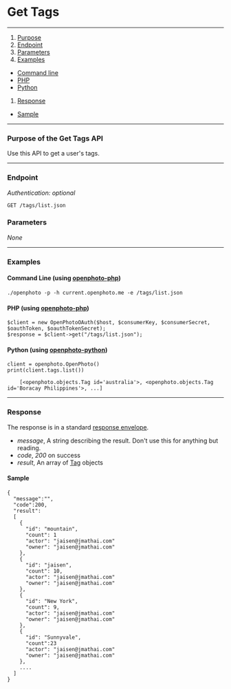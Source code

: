 Get Tags
=======================


----------------------------------------

1. [Purpose][purpose]
1. [Endpoint][endpoint]
1. [Parameters][parameters]
1. [Examples][examples]
  * [Command line][example-cli]
  * [PHP][example-php]
  * [Python][example-python]
1. [Response][response]
  * [Sample][sample]

----------------------------------------

<a name="purpose"></a>
### Purpose of the Get Tags API

Use this API to get a user's tags.

----------------------------------------

<a name="endpoint"></a>
### Endpoint

_Authentication: optional_

    GET /tags/list.json

<a name="parameters"></a>
### Parameters

_None_

----------------------------------------

<a name="examples"></a>
### Examples

<a name="example-cli"></a>
#### Command Line (using [openphoto-php][openphoto-php])

    ./openphoto -p -h current.openphoto.me -e /tags/list.json

<a name="example-php"></a>
#### PHP (using [openphoto-php][openphoto-php])

    $client = new OpenPhotoOAuth($host, $consumerKey, $consumerSecret, $oauthToken, $oauthTokenSecret);
    $response = $client->get("/tags/list.json");

<a name="example-python"></a>
#### Python (using [openphoto-python][openphoto-python])

    client = openphoto.OpenPhoto()
    print(client.tags.list())
    
        [<openphoto.objects.Tag id='australia'>, <openphoto.objects.Tag id='Boracay Philippines'>, ...]

----------------------------------------

<a name="response"></a>
### Response

The response is in a standard [response envelope](http://theopenphotoproject.org/documentation/api/Envelope).

* _message_, A string describing the result. Don't use this for anything but reading.
* _code_, _200_ on success
* _result_, An array of [Tag][Tag] objects

<a name="sample"></a>
#### Sample

    {
      "message":"",
      "code":200,
      "result":
      [
        {
          "id": "mountain",
          "count": 1
          "actor": "jaisen@jmathai.com"
          "owner": "jaisen@jmathai.com"
        },
        {
          "id": "jaisen",
          "count": 10,
          "actor": "jaisen@jmathai.com"
          "owner": "jaisen@jmathai.com"
        },
        {
          "id": "New York",
          "count": 9,
          "actor": "jaisen@jmathai.com"
          "owner": "jaisen@jmathai.com"
        },
        {
          "id": "Sunnyvale",
          "count":23
          "actor": "jaisen@jmathai.com"
          "owner": "jaisen@jmathai.com"
        },
        ....
      ]
    }


[Tag]: http://theopenphotoproject.org/documentation/schemas/Tag
[purpose]: #purpose
[endpoint]: #endpoint
[parameters]: #parameters
[examples]: #examples
[example-cli]: #example-cli
[example-php]: #example-php
[example-python]: #example-python
[response]: #response
[sample]: #sample
[openphoto-php]: https://github.com/photo/openphoto-php
[openphoto-python]: https://github.com/photo/openphoto-python
